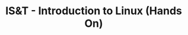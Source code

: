 ---
title: IS&T -  Introduction to Linux (Hands On) 
category: workshops 
tag: 
- IS&amp;T
- news
excerpt: This tutorial will give attendees a hands-on introduction to Linux. Topics covered will include a short history of Linux, logging in with ssh, the Bash shell and shell scripts, I/O redirection (pipes), file system navigation, and job control. Time permitting, attendees will edit, compile, and run a simple C program.   
link: http://www.bu.edu/tech/about/training/classroom/rcs-tutorials/#LINUX_INTRO
--- 